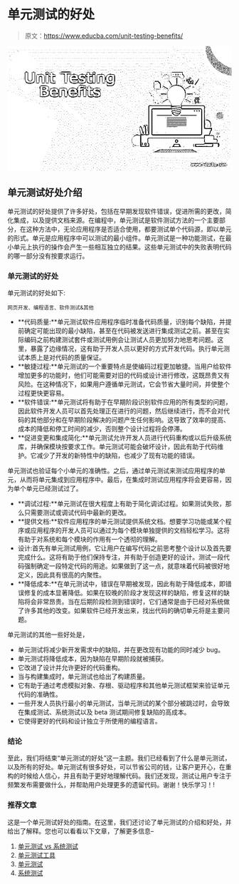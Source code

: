 # 单元测试的好处

> 原文：<https://www.educba.com/unit-testing-benefits/>

![Unit Testing Benefits](img/3ba8e2ee548344b0eb6a65386e8bb395.png)



## 单元测试好处介绍

单元测试的好处提供了许多好处，包括在早期发现软件错误，促进所需的更改，简化集成，以及提供文档来源。在编程中，单元测试是软件测试方法的一个主要部分，在这种方法中，无论应用程序是否适合使用，都要测试单个代码源，即以单元的形式。单元是应用程序中可以测试的最小组件。单元测试是一种功能测试，在最小单元上执行的操作会产生一些相互独立的结果。这些单元测试中的失败表明代码的哪一部分没有按要求运行。

### 单元测试的好处

单元测试的好处如下:

<small>网页开发、编程语言、软件测试&其他</small>

*   **代码质量:**单元测试软件应用程序临时准备代码质量，识别每个缺陷，并提前确定可能出现的最小缺陷，甚至在代码被发送进行集成测试之前。甚至在实际编码之前构建测试套件或测试用例会让测试人员更加努力地思考问题。这里，暴露了边缘情况，这有助于开发人员以更好的方式开发代码。执行单元测试本质上是对代码的质量保证。
*   **敏捷过程:**单元测试的一个重要特点是使编码过程更加敏捷。当用户给软件增加更多的功能时，他们可能需要对旧的代码或设计进行修改，这既昂贵又有风险。在这种情况下，如果用户遵循单元测试，它会节省大量时间，并使整个过程更快更容易。
*   **软件错误:**单元测试将有助于在早期阶段识别软件应用的所有类型的问题，因此软件开发人员可以首先处理正在进行的问题，然后继续进行，而不会对代码的其他部分和在早期阶段解决的问题产生任何影响。这导致了效率的提高、成本的降低和停工时间的减少，否则整个设计过程将会停滞。
*   **促进变更和集成简化:**单元测试允许开发人员进行代码重构或以后升级系统库，并确保模块按要求工作。单元测试可能会破坏设计，因此有助于代码维护。它减少了开发的新特性中的缺陷，也减少了现有功能的错误。

单元测试也验证每个小单元的准确性。之后，通过单元测试来测试应用程序的单元，从而将单元集成到应用程序中。最后，在集成时测试应用程序将会更容易，因为单个单元已经测试过了。

*   **调试过程:**单元测试在很大程度上有助于简化调试过程。如果测试失败，那么只需要测试或调试代码中最新的更改。
*   **提供文档:**软件应用程序的单元测试提供系统文档。想要学习功能或某个程序或应用程序的开发人员可以通过为每个模块单独提供的文档轻松学习。这将有助于对系统和每个模块的作用有一个透彻的理解。
*   设计:首先有单元测试用例，它让用户在编写代码之前思考整个设计以及首先要完成什么。这将有助于他们保持专注，并有助于创造更好的设计。测试一段代码强制确定一段特定代码的用途。如果做到了这一点，就意味着代码被很好地定义，因此具有很高的内聚性。
*   **降低成本:**在单元测试中，错误在早期被发现，因此有助于降低成本，即错误修复的成本显著降低。如果在较晚的阶段才发现这样的缺陷，修复这样的缺陷将会非常昂贵。当在后期阶段检测到错误时，它们通常是由于已经对系统做了许多其他的改变。如果软件已经开发出来，找出代码的确切单元将是主要问题。

单元测试的其他一些好处是，

*   单元测试将减少新开发需求中的缺陷，并在更改现有功能的同时减少 bug。
*   单元测试将降低成本，因为缺陷在早期阶段就被捕获。
*   它改进了设计并允许更好的代码重构。
*   当与构建集成时，单元测试也给出了构建质量。
*   它有助于通过考虑模拟对象、存根、驱动程序和其他单元测试框架来验证单元代码的准确性。
*   一些开发人员执行最小的单元测试，当单元测试的某个部分被跳过时，会导致在集成测试、系统测试以及 beta 测试期间修复缺陷的高成本。
*   它使得更好的代码和设计独立于所使用的编程语言。

### 结论

至此，我们将结束“单元测试的好处”这一主题。我们已经看到了什么是单元测试，以及所有的好处。单元测试有很多好处，可以节省公司的钱，让客户更开心，在重构的时候给人信心，并且有助于更好地理解代码。我们还发现，测试让用户专注于频繁发布需要做什么，并帮助用户处理更多的遗留代码。谢谢！快乐学习！!

### 推荐文章

这是一个单元测试好处的指南。在这里，我们还讨论了单元测试的介绍和好处，并给出了解释。您也可以看看以下文章，了解更多信息–

1.  [单元测试 vs 系统测试](https://www.educba.com/unit-testing-vs-system-testing/)
2.  [单元测试工具](https://www.educba.com/unit-testing-tools/)
3.  [单元测试](https://www.educba.com/unit-testing/)
4.  [系统测试](https://www.educba.com/system-testing/)





